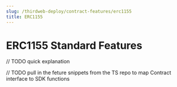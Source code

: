 ```yaml
---
slug: /thirdweb-deploy/contract-features/erc1155
title: ERC1155
---
```


# ERC1155 Standard Features

// TODO quick explanation

// TODO pull in the feture snippets from the TS repo to map Contract interface to SDK functions
